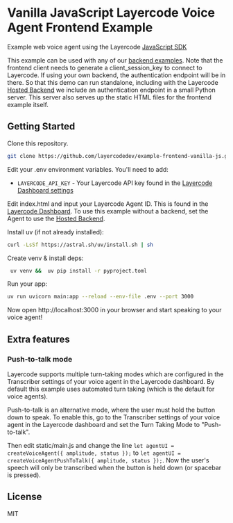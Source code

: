 # Vanilla JavaScript Layercode Voice Agent Frontend Example

Example web voice agent using the Layercode [JavaScript SDK](https://github.com/layercodedev/layercode-js-sdk)

This example can be used with any of our [backend examples](https://docs.layercode.com/backend-guides/connect-backend). Note that the frontend client needs to generate a client_session_key to connect to Layercode. If using your own backend, the authentication endpoint will be in there. So that this demo can run standalone, including with the Layercode [Hosted Backend](https://docs.layercode.com/backend-guides/hosted-backend) we include an authentication endpoint in a small Python server. This server also serves up the static HTML files for the frontend example itself.

## Getting Started

Clone this repository.

```bash
git clone https://github.com/layercodedev/example-frontend-vanilla-js.git && cd example-frontend-vanilla-js
```

Edit your .env environment variables. You'll need to add:

- `LAYERCODE_API_KEY` - Your Layercode API key found in the [Layercode Dashboard settings](https://dash.layercode.com/settings)

Edit index.html and input your Layercode Agent ID. This is found in the [Layercode Dashboard](https://dash.layercode.com). To use this example without a backend, set the Agent to use the [Hosted Backend](https://docs.layercode.com/backend-guides/hosted-backend).

Install uv (if not already installed):

```bash
curl -LsSf https://astral.sh/uv/install.sh | sh
```

Create venv & install deps:

```bash
 uv venv &&  uv pip install -r pyproject.toml
 ```

Run your app:

```bash
uv run uvicorn main:app --reload --env-file .env --port 3000
 ```

Now open http://localhost:3000 in your browser and start speaking to your voice agent!

## Extra features

### Push-to-talk mode

Layercode supports multiple turn-taking modes which are configured in the Transcriber settings of your voice agent in the Layercode dashboard. By default this example uses automated turn taking (which is the default for voice agents).

Push-to-talk is an alternative mode, where the user must hold the button down to speak. To enable this, go to the Transcriber settings of your voice agent in the Layercode dashboard and set the Turn Taking Mode to "Push-to-talk".

Then edit static/main.js and change the line `let agentUI = createVoiceAgent({ amplitude, status });` to `let agentUI = createVoiceAgentPushToTalk({ amplitude, status });`. Now the user's speech will only be transcribed when the button is held down (or spacebar is pressed).

## License

MIT
